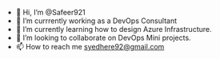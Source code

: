 - 👋 Hi, I’m @Safeer921
- 👀 I’m currrently working as a DevOps Consultant
- 🌱 I’m currently learning how to design Azure Infrastructure.
- 💞️ I’m looking to collaborate on DevOps Mini projects.
- 📫 How to reach me syedhere92@gmail.com

<!---
Safeer921/Safeer921 is a ✨ special ✨ repository because its `README.md` (this file) appears on your GitHub profile.
You can click the Preview link to take a look at your changes.
--->
